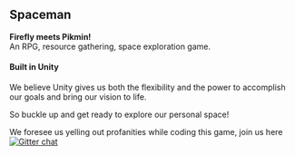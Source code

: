 ## Spaceman ##

**Firefly meets Pikmin!**<br>
An RPG, resource gathering, space exploration game. 

#### Built in Unity ####

We believe Unity gives us both the flexibility and the power to accomplish our goals and bring our vision to life.

So buckle up and get ready to explore our personal space!

We foresee us yelling out profanities while coding this game, join us here [![Gitter chat](https://badges.gitter.im/KMassicotte/Spaceman.png)](https://gitter.im/KMassicotte/Spaceman)

